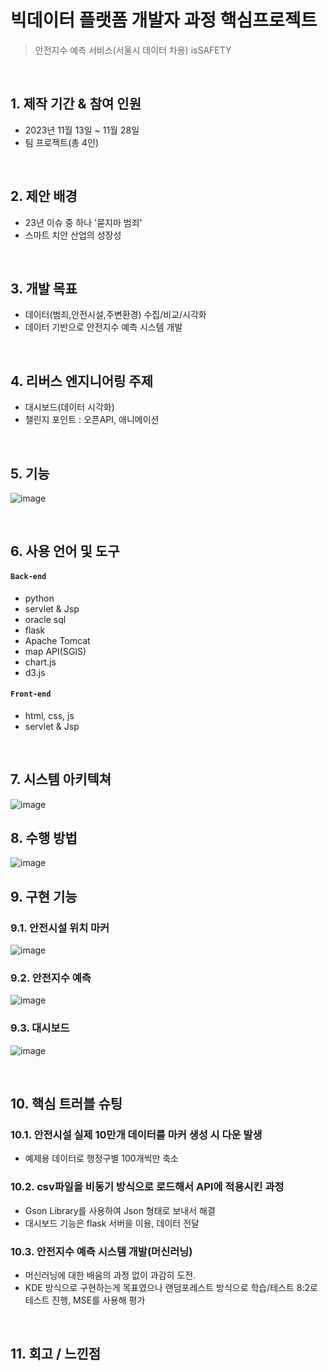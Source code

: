 # 빅데이터 플랫폼 개발자 과정 핵심프로젝트
> 안전지수 예측 서비스(서울시 데이터 차용) 
> isSAFETY

</br>

## 1. 제작 기간 & 참여 인원
- 2023년 11월 13일 ~ 11월 28일
- 팀 프로젝트(총 4인)

</br>

## 2. 제안 배경
- 23년 이슈 중 하나 '묻지마 범죄'
- 스마트 치안 산업의 성장성

</br>

## 3. 개발 목표
- 데이터(범죄,안전시설,주변환경) 수집/비교/시각화
- 데이터 기반으로 안전지수 예측 시스템 개발

</br>

## 4. 리버스 엔지니어링 주제
- 대시보드(데이터 시각화)
- 챌린지 포인트 : 오픈API, 애니메이션

</br>

## 5. 기능
![image](https://github.com/2023-SMHRD-IS-BigData2/isSAFEETY2/assets/145406871/01942e30-18e4-487a-80c1-b6d378eee0d7)

</br>

## 6. 사용 언어 및 도구
#### `Back-end`
  - python
  - servlet & Jsp
  - oracle sql
  - flask
  - Apache Tomcat
  - map API(SGIS)
  - chart.js
  - d3.js
#### `Front-end`
  - html, css, js
  - servlet & Jsp

</br>

## 7. 시스템 아키텍쳐

![image](https://github.com/2023-SMHRD-IS-BigData2/isSAFEETY2/assets/145406871/d7091cbb-dc58-4bfc-bb8d-a0e86b95fdb2)


## 8. 수행 방법

![image](https://github.com/2023-SMHRD-IS-BigData2/isSAFEETY2/assets/145406871/77dff379-a24b-4a85-a2eb-5831a6c2aa78)

## 9. 구현 기능

### 9.1. 안전시설 위치 마커

![image](https://github.com/2023-SMHRD-IS-BigData2/isSAFEETY2/assets/145406871/4d5154fd-65dc-4b7a-996f-8cacb71765b2)

### 9.2. 안전지수 예측

![image](https://github.com/2023-SMHRD-IS-BigData2/isSAFEETY2/assets/145406871/89935258-0559-4656-98ee-159c073a5dd7)

### 9.3. 대시보드

![image](https://github.com/2023-SMHRD-IS-BigData2/isSAFEETY2/assets/145406871/c5f51cb0-c69e-467b-8763-78d7e0b8d301)


</br>

## 10. 핵심 트러블 슈팅
### 10.1. 안전시설 실제 10만개 데이터를 마커 생성 시 다운 발생
- 예제용 데이터로 행정구별 100개씩만 축소

### 10.2. csv파일을 비동기 방식으로 로드해서 API에 적용시킨 과정
- Gson Library를 사용하여 Json 형태로 보내서 해결
- 대시보드 기능은 flask 서버을 이용, 데이터 전달

### 10.3. 안전지수 예측 시스템 개발(머신러닝)
- 머신러닝에 대한 배움의 과정 없이 과감히 도전.
- KDE 방식으로 구현하는게 목표였으나 랜덤포레스트 방식으로 학습/테스트 8:2로 테스트 진행, MSE를 사용해 평가

</br>

## 11. 회고 / 느낀점

